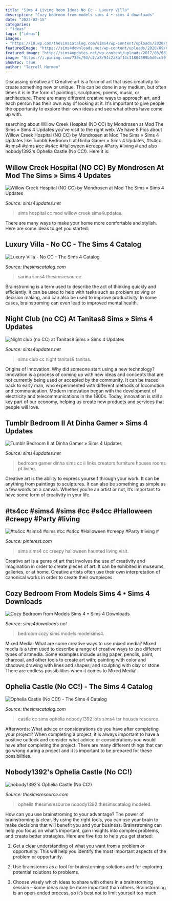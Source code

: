 ```yaml
---
title: "Sims 4 Living Room Ideas No Cc - Luxury Villa"
description: "Cozy bedroom from models sims 4 • sims 4 downloads"
date: "2023-02-15"
categories:
- "ideas"
tags: ["ideas"]
images:
- "https://i0.wp.com/thesimscatalog.com/sims4/wp-content/uploads/2020/03/luxury-villa-no-cc_5e6e5c593c550.jpeg?fit=800%2C600&amp;ssl=1"
featuredImage: "https://sims4downloads.net/wp-content/uploads/2020/09/COZY-BEDROOM.jpg"
featured_image: "http://sims4updates.net/wp-content/uploads/2017/06/6816-670x377.jpg"
image: "https://i.pinimg.com/736x/94/c2/a8/94c2a8af14c31804589b5d6cc59f1d10.jpg"
ShowToc: true
author: "Terrell Herman"
---
```



Discussing creative art
Creative art is a form of art that uses creativity to create something new or unique. This can be done in any medium, but often times it is in the form of paintings, sculptures, poems, music, or architecture. There are many different creative ways to approach art, and each person has their own way of looking at it. It's important to give people the opportunity to explore their own ideas and see what others have come up with.

	

		
searching about Willow Creek Hospital (NO CC) by Mondrosen at Mod The Sims » Sims 4 Updates you've visit to the right web. We have 8 Pics about Willow Creek Hospital (NO CC) by Mondrosen at Mod The Sims » Sims 4 Updates like Tumblr Bedroom II at Dinha Gamer » Sims 4 Updates, #ts4cc #sims4 #sims #cc #s4cc #Halloween #creepy #Party #living # and also nobody1392&#039;s Ophelia Castle (No CC!). Here it is:
		
    
## Willow Creek Hospital (NO CC) By Mondrosen At Mod The Sims » Sims 4 Updates

<img loading=lazy src="http://sims4updates.net/wp-content/uploads/2019/01/773-670x377.jpg" onerror="this.onerror=null;this.src='https://tse1.mm.bing.net/th?id=OIP.IJdP_DSndmu6uCUE-FNEagHaEK&amp;pid=15.1';" alt="Willow Creek Hospital (NO CC) by Mondrosen at Mod The Sims » Sims 4 Updates">

_Source: sims4updates.net_

>sims hospital cc mod willow creek sims4updates. 

	

There are many ways to make your home more comfortable and stylish. Here are some ideas to get you started: 

    
## Luxury Villa - No CC - The Sims 4 Catalog

<img loading=lazy src="https://i0.wp.com/thesimscatalog.com/sims4/wp-content/uploads/2020/03/luxury-villa-no-cc_5e6e5c593c550.jpeg?fit=800%2C600&amp;ssl=1" onerror="this.onerror=null;this.src='https://tse3.mm.bing.net/th?id=OIP.JoXeQzeu5mwmgA4NiN06OQHaFj&amp;pid=15.1';" alt="Luxury Villa - No CC - The Sims 4 Catalog">

_Source: thesimscatalog.com_

>sarina sims4 thesimsresource. 

	

Brainstroming is a term used to describe the act of thinking quickly and efficiently. It can be used to help with tasks such as problem solving or decision making, and can also be used to improve productivity. In some cases, brainstroming can even lead to improved mental health.

    
## Night Club (no CC) At Tanitas8 Sims » Sims 4 Updates

<img loading=lazy src="http://sims4updates.net/wp-content/uploads/2015/12/9718-670x356.jpg" onerror="this.onerror=null;this.src='https://tse1.mm.bing.net/th?id=OIP.N9CjExLMfbRTg2NT9pQAAQHaD7&amp;pid=15.1';" alt="Night club (no CC) at Tanitas8 Sims » Sims 4 Updates">

_Source: sims4updates.net_

>sims club cc night tanitas8 tanitas. 

	

Origins of innovation: Why did someone start using a new technology?
Innovation is a process of coming up with new ideas and concepts that are not currently being used or accepted by the community. It can be traced back to early man, who experimented with different methods of locomotion and communication. Modern innovation began with the development of electricity and telecommunications in the 1800s. Today, innovation is still a key part of our economy, helping us create new products and services that people will love.

    
## Tumblr Bedroom II At Dinha Gamer » Sims 4 Updates

<img loading=lazy src="http://sims4updates.net/wp-content/uploads/2017/06/6816-670x377.jpg" onerror="this.onerror=null;this.src='https://tse3.mm.bing.net/th?id=OIP.RIor_6zahBS8byt7SxlS-QHaEK&amp;pid=15.1';" alt="Tumblr Bedroom II at Dinha Gamer » Sims 4 Updates">

_Source: sims4updates.net_

>bedroom gamer dinha sims cc ii links creators furniture houses rooms pt living. 

	

Creative art is the ability to express yourself through your work. It can be anything from paintings to sculptures. It can also be something as simple as a few words on a canvas. Whether you’re an artist or not, it’s important to have some form of creativity in your life.

    
## #ts4cc #sims4 #sims #cc #s4cc #Halloween #creepy #Party #living #

<img loading=lazy src="https://i.pinimg.com/736x/94/c2/a8/94c2a8af14c31804589b5d6cc59f1d10.jpg" onerror="this.onerror=null;this.src='https://tse1.mm.bing.net/th?id=OIP.ZIqgxGrE8836Fut9_NFgXAHaHa&amp;pid=15.1';" alt="#ts4cc #sims4 #sims #cc #s4cc #Halloween #creepy #Party #living #">

_Source: pinterest.com_

>sims sims4 cc creepy halloween haunted living visit. 

	

Creative art is a genre of art that involves the use of creativity and imagination in order to create pieces of art. It can be exhibited in museums, galleries, or at home. Creative artists often use their own interpretation of canonical works in order to create their ownpieces.

    
## Cozy Bedroom From Models Sims 4 • Sims 4 Downloads

<img loading=lazy src="https://sims4downloads.net/wp-content/uploads/2020/09/COZY-BEDROOM.jpg" onerror="this.onerror=null;this.src='https://tse2.mm.bing.net/th?id=OIP.2bzmLqpRvyLZ4Bzr5yE6pQHaEK&amp;pid=15.1';" alt="Cozy Bedroom from Models Sims 4 • Sims 4 Downloads">

_Source: sims4downloads.net_

>bedroom cozy sims models modelsims4. 

	

Mixed Media: What are some creative ways to use mixed media?
Mixed media is a term used to describe a range of creative ways to use different types of artmedia. Some examples include using paper, pencils, paint, charcoal, and other tools to create art with; painting with color and shadows;drawing with lines and shapes; and sculpting with clay or stone. There are endless possibilities when it comes to Mixed Media!

    
## Ophelia Castle (No CC!) - The Sims 4 Catalog

<img loading=lazy src="https://thesimscatalog.com/sims4/wp-content/uploads/2020/04/ophelia-castle-no-cc_5e8d94c8ac137.jpeg" onerror="this.onerror=null;this.src='https://tse2.mm.bing.net/th?id=OIP.Q9tLpTsQ-yfN6pupKBJh-AHaFj&amp;pid=15.1';" alt="Ophelia Castle (No CC!) - The Sims 4 Catalog">

_Source: thesimscatalog.com_

>castle cc sims ophelia nobody1392 lots sims4 tsr houses resource. 

	

Afterwords: What advice or considerations do you have after completing your project?
When completing a project, it is always important to have a positive outlook and consider what advice or considerations you would have after completing the project. There are many different things that can go wrong during a project and it is important to be prepared for these possibilities.

    
## Nobody1392&#039;s Ophelia Castle (No CC!)

<img loading=lazy src="https://www.thesimsresource.com/scaled/3126/w-867h-650-3126610.jpg" onerror="this.onerror=null;this.src='https://tse2.mm.bing.net/th?id=OIP.vFThGh_WmVYjDXCHsu74wwHaFj&amp;pid=15.1';" alt="nobody1392&#039;s Ophelia Castle (No CC!)">

_Source: thesimsresource.com_

>ophelia thesimsresource nobody1392 thesimscatalog modeled. 

	

How can you use brainstroming to your advantage?
The power of brainstroming is clear. By using the right tools, you can use your brain to make decisions that will benefit you and your business. Brainstroming can help you focus on what’s important, gain insights into complex problems, and create better strategies. Here are five tips to help you get started: 
1. Get a clear understanding of what you want from a problem or opportunity. This will help you identify the most important aspects of the problem or opportunity. 

2. Use brainstorms as a tool for brainstorming solutions and for exploring potential solutions to problems. 

3. Choose wisely which ideas to share with others in a brainstorming session – some ideas may be more important than others. Brainstorming is an open-ended process, so it’s best not to limit yourself too much.

